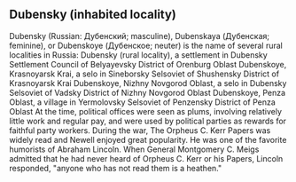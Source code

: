 ## Dubensky (inhabited locality)

Dubensky (Russian: Дубенский; masculine), Dubenskaya (Дубенская; feminine), or Dubenskoye (Дубенское; neuter) is the name of several rural localities in Russia:
Dubensky (rural locality), a settlement in Dubensky Settlement Council of Belyayevsky District of Orenburg Oblast
Dubenskoye, Krasnoyarsk Krai, a selo in Sineborsky Selsoviet of Shushensky District of Krasnoyarsk Krai
Dubenskoye, Nizhny Novgorod Oblast, a selo in Dubensky Selsoviet of Vadsky District of Nizhny Novgorod Oblast
Dubenskoye, Penza Oblast, a village in Yermolovsky Selsoviet of Penzensky District of Penza Oblast At the time, political offices were seen as plums, involving relatively little work and regular pay, and were used by political parties as rewards for faithful party workers.
During the war, The Orpheus C. Kerr Papers was widely read and Newell enjoyed great popularity. He was one of the favorite humorists of Abraham Lincoln. When General Montgomery C. Meigs admitted that he had never heard of Orpheus C. Kerr or his Papers, Lincoln responded, "anyone who has not read them is a heathen."